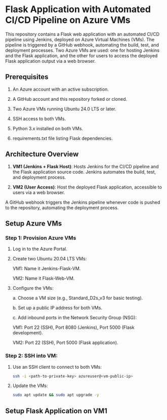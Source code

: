 # Flask Application with Automated CI/CD Pipeline on Azure VMs

This repository contains a Flask web application with an automated CI/CD pipeline using Jenkins, deployed on Azure Virtual Machines (VMs). The pipeline is triggered by a GitHub webhook, automating the build, test, and deployment processes. Two Azure VMs are used: one for hosting Jenkins and the Flask application, and the other for users to access the deployed Flask application output via a web browser.


## Prerequisites


 1. An Azure account with an active subscription.
  
 2. A GitHub account and this repository forked or cloned.
  
 3. Two Azure VMs running Ubuntu 24.0 LTS or later.
  
 4. SSH access to both VMs.
  
 5. Python 3.x installed on both VMs.
  
 6. requirements.txt file listing Flask dependencies.
  

## Architecture Overview


   1. **VM1 (Jenkins + Flask Host)**: Hosts Jenkins for the CI/CD pipeline and the Flask application source code. Jenkins automates the build, test, and deployment process.

   2. **VM2 (User Access)**: Host the deployed Flask application, accessible to users via a web browser.

   A GitHub webhook triggers the Jenkins pipeline whenever code is pushed to the repository, automating the deployment process.
   

## Setup Azure VMs


  ### Step 1: Provision Azure VMs
    
   1. Log in to the Azure Portal.
    
   2. Create two Ubuntu 20.04 LTS VMs:

        VM1: Name it Jenkins-Flask-VM.
      
        VM2: Name it Flask-Web-VM.

   3. Configure the VMs:
      
      a. Choose a VM size (e.g., Standard_D2s_v3 for basic testing).

      b. Set up a public IP address for both VMs.

      c. Add inbound ports in the Network Security Group (NSG):
      
         VM1: Port 22 (SSH), Port 8080 (Jenkins), Port 5000 (Flask development).
      
         VM2: Port 22 (SSH), Port 5000 (Flask application).


  ### Step 2: SSH into VM:
   1. Use an SSH client to connect to both VMs:
      ```bash
      ssh -i <path-to-private-key> azureuser@<vm-public-ip>
      ```
   2. Update the VMs:
      ```bash
      sudo apt update && sudo apt upgrade -y
      ```

 ## Setup Flask Application on VM1

   

  


     






      

     
   






